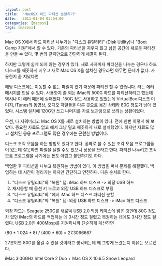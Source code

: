```yaml
---
layout: post
title:  "MacOSX 하드 파티션 분할하기"
date:   2011-01-04 03:54:00
categories: [macosx]
tags: [macosx]
---
```


Mac OS X에서 하드 파티션 나누기는 "디스크 유틸리티" (Disk Utility)나 "Boot Camp 지원"에서 할 수 있다. 기존의 파티션을 지우지 않고 남은 공간에 새로운 파티션을 만들 수 있다. 몇 번의 클릭만으로 간단하게 해결이 된다.

하지만 그렇게 쉽게 되지 않는 경우가 있다. 새로 사자마자 파티션을 나누는 경우나 하드 디스크를 깨끗하게 지우고 새로 Mac OS X을 설치한 경우라면 아무런 문제가 없다. 사용한지 좀 지났다면

해당 디스크에는 이동할 수 없는 파일이 있기 때문에 파티션 할 수 없습니다.
라는 에러 메시지를 만날 수 있다. 사용한지 좀 되는 iMac의 500G 하드를 파티션하려고 했는데 역시나 이 에러 때문에 실패했다. 150G 정도 사용하고 있었는데 VirtualBox 디스크 이미지, iTunes의 동영상, 오디오 파일들을 다른 곳으로 옮긴 상태라 80G 정도가 남아 있었다. 시스템 설치에 120G만 쓰고 나머지를 자료 보관용으로 쓰려는 상황이었다.

우선, 다 지워버리고 Mac OS X를 새로 설치하는 방법이 있다. 전에 한번 이렇게 해 보았다. 중요한 자료도 없고 해서 그냥 밀고 깨끗하게 새로 설치했었다. 하지만 자료도 많고 설치된 응용 프로그램도 많은 경우에는 곤란한 방법이다.

디스크 조각 모음을 하는 방법도 있다고 한다. 공짜로 쓸 수 있는 조각 모음 프로그램들이 있는데 잘못하면 파일을 날릴 수도 있으니 상용을 쓰라고 한다. 파티션 나누려고 조각 모음 프로그램을 사기에는 돈도 아깝고 불안하기도 하다.

백업한 후 파티션을 나누고 복원하는 방법이 있다. 이 방법을 써서 문제를 해결했다. 백업하는 데 시간이 걸리기는 하지만 간단하고 안전하다. 다음 순서로 한다.

1. "디스크 유틸리티"의 "복원" 탭: iMac 하드 디스크 -> 외장 USB 하드
2. 재시동할 때 옵션 키 누르고 외장 USB 하드 디스크로 부팅
3. "디스크 유틸리티"의 "에서 iMac 하드 디스크 파티션 분할
4. "디스크 유틸리티"의 "복원" 탭: 외장 USB 하드 디스크 -> iMac 하드 디스크

외장 하드는 Seagate 250G를 새로텍 USB 2.0 외장 케이스에 넣은 것인데 80G 정도 차 있던 iMac의 하드를 백업하는 데 3시간 정도 걸렸고 복원하는 데에도 3시간 정도 걸렸다. USB 2.0은 400Mbsp를 지원하니까 단순하게 계산하면

(80 * 1 024 * 8) / (400 * 60) = 27.3066667

27분이면 80G를 옮길 수 있을 것이라고 생각되는데 왜 그렇게 느렸는지 이유는 모르겠다.

iMac 3.06GHz Intel Core 2 Duo + Mac OS X 10.6.5 Snow Leopard
